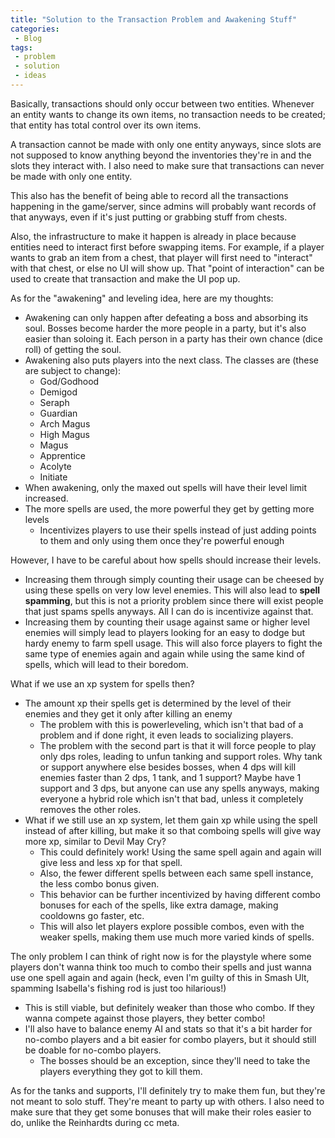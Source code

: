 ```yaml
---
title: "Solution to the Transaction Problem and Awakening Stuff"
categories:
 - Blog
tags:
 - problem
 - solution
 - ideas
---
```


Basically, transactions should only occur between two entities. Whenever an entity wants to change its own items, no transaction needs to be created; that entity has total control over its own items.

A transaction cannot be made with only one entity anyways, since slots are not supposed to know anything beyond the inventories they're in and the slots they interact with. I also need to make sure that transactions can never be made with only one entity.

This also has the benefit of being able to record all the transactions happening in the game/server, since admins will probably want records of that anyways, even if it's just putting or grabbing stuff from chests.

Also, the infrastructure to make it happen is already in place because entities need to interact first before swapping items. For example, if a player wants to grab an item from a chest, that player will first need to "interact" with that chest, or else no UI will show up. That "point of interaction" can be used to create that transaction and make the UI pop up.

As for the "awakening" and leveling idea, here are my thoughts:

- Awakening can only happen after defeating a boss and absorbing its soul. Bosses become harder the more people in a party, but it's also easier than soloing it. Each person in a party has their own chance (dice roll) of getting the soul.
- Awakening also puts players into the next class. The classes are (these are subject to change):
  - God/Godhood
  - Demigod
  - Seraph
  - Guardian
  - Arch Magus
  - High Magus
  - Magus
  - Apprentice
  - Acolyte
  - Initiate
- When awakening, only the maxed out spells will have their level limit increased.
- The more spells are used, the more powerful they get by getting more levels
  - Incentivizes players to use their spells instead of just adding points to them and only using them once they're powerful enough

However, I have to be careful about how spells should increase their levels.

- Increasing them through simply counting their usage can be cheesed by using these spells on very low level enemies. This will also lead to **spell spamming**, but this is not a priority problem since there will exist people that just spams spells anyways. All I can do is incentivize against that.
- Increasing them by counting their usage against same or higher level enemies will simply lead to players looking for an easy to dodge but hardy enemy to farm spell usage. This will also force players to fight the same type of enemies again and again while using the same kind of spells, which will lead to their boredom.

What if we use an xp system for spells then?

- The amount xp their spells get is determined by the level of their enemies and they get it only after killing an enemy
  - The problem with this is powerleveling, which isn't that bad of a problem and if done right, it even leads to socializing players.
  - The problem with the second part is that it will force people to play only dps roles, leading to unfun tanking and support roles. Why tank or support anywhere else besides bosses, when 4 dps will kill enemies faster than 2 dps, 1 tank, and 1 support? Maybe have 1 support and 3 dps, but anyone can use any spells anyways, making everyone a hybrid role which isn't that bad, unless it completely removes the other roles.
- What if we still use an xp system, let them gain xp while using the spell instead of after killing, but make it so that comboing spells will give way more xp, similar to Devil May Cry?
  - This could definitely work! Using the same spell again and again will give less and less xp for that spell.
  - Also, the fewer different spells between each same spell instance, the less combo bonus given.
  - This behavior can be further incentivized by having different combo bonuses for each of the spells, like extra damage, making cooldowns go faster, etc.
  - This will also let players explore possible combos, even with the weaker spells, making them use much more varied kinds of spells.

The only problem I can think of right now is for the playstyle where some players don't wanna think too much to combo their spells and just wanna use one spell again and again (heck, even I'm guilty of this in Smash Ult, spamming Isabella's fishing rod is just too hilarious!)

- This is still viable, but definitely weaker than those who combo. If they wanna compete against those players, they better combo!
- I'll also have to balance enemy AI and stats so that it's a bit harder for no-combo players and a bit easier for combo players, but it should still be doable for no-combo players.
  - The bosses should be an exception, since they'll need to take the players everything they got to kill them.

As for the tanks and supports, I'll definitely try to make them fun, but they're not meant to solo stuff. They're meant to party up with others. I also need to make sure that they get some bonuses that will make their roles easier to do, unlike the Reinhardts during cc meta.
